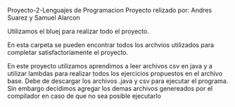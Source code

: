 Proyecto-2-Lenguajes de Programacion Proyecto relizado por: Andres Suarez y Samuel Alarcon

Utilizamos el bluej para realizar todo el proyecto.

En esta carpeta se pueden encontrar todos los archvios utilizados para completar satisfactoriamente el proyecto.

En este proyecto utilizamos aprendimos a leer archivos csv en java y a utilizar lambdas para realizar todos los ejercicios propuestos en el archivo base.
Debe de descargar los archivos .java y csv para ejecutar el programa. Sin embargo decidimos agregar los demas archivos genereados por el compilador en caso de que no sea posible ejecutarlo
